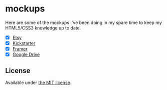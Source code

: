 # mockups

Here are some of the mockups I've been doing in my spare time to keep my  
HTML5/CSS3 knowledge up to date.

- [x] [Etsy](http://erming.github.io/mockups/etsy/)
- [x] [Kickstarter](http://erming.github.io/mockups/kickstarter/)
- [x] [Framer](http://erming.github.io/mockups/framer/)
- [x] [Google Drive](http://erming.github.io/mockups/google-drive/)

## License

Available under [the MIT license](http://mths.be/mit).
